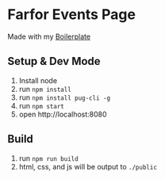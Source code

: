 # Farfor Events Page

Made with my [Boilerplate](https://github.com/hudakdidit/my-boilerplate)

## Setup & Dev Mode

1. Install node
2. run `npm install`
3. run `npm install pug-cli -g`
4. run `npm start`
5. open http://localhost:8080

## Build

1. run `npm run build`
2. html, css, and js will be output to `./public`
